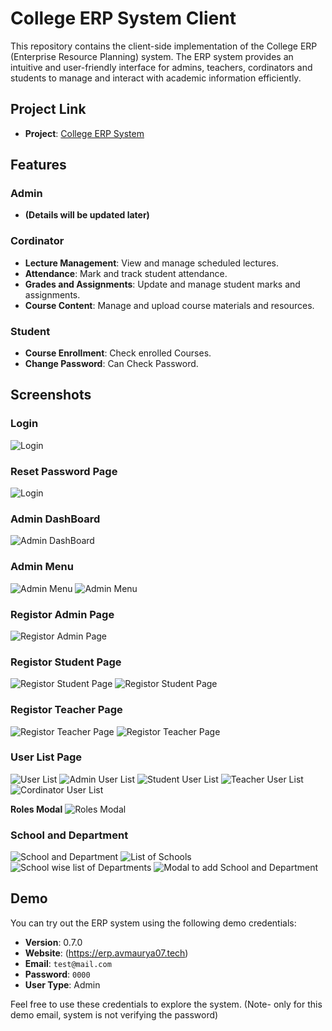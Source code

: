 # College ERP System Client

This repository contains the client-side implementation of the College ERP (Enterprise Resource Planning) system. The ERP system provides an intuitive and user-friendly interface for admins, teachers, cordinators and students to manage and interact with academic information efficiently.

## Project Link

- **Project**: [College ERP System](http://erp.avmaurya07.tech)

## Features

### Admin
- **(Details will be updated later)**

### Cordinator
- **Lecture Management**: View and manage scheduled lectures.
- **Attendance**: Mark and track student attendance.
- **Grades and Assignments**: Update and manage student marks and assignments.
- **Course Content**: Manage and upload course materials and resources.

### Student
- **Course Enrollment**: Check enrolled Courses.
- **Change Password**: Can Check Password.

## Screenshots

### Login
![Login](pictures/01.png)

### Reset Password Page
![Login](pictures/04.png)

### Admin DashBoard
![Admin DashBoard](pictures/02.png)

### Admin Menu
![Admin Menu](pictures/15.png)
![Admin Menu](pictures/16.png)

### Registor Admin Page
![Registor Admin Page](pictures/03.png)

### Registor Student Page
![Registor Student Page](pictures/05.png)
![Registor Student Page](pictures/06.png)

### Registor Teacher Page
![Registor Teacher Page](pictures/07.png)
![Registor Teacher Page](pictures/08.png)

### User List Page
![User List](pictures/09.png)
![Admin User List](pictures/10.png)
![Student User List](pictures/11.png)
![Teacher User List](pictures/12.png)
![Cordinator User List](pictures/13.png)

**Roles Modal**
![Roles Modal](pictures/14.png)

### School and Department
![School and Department](pictures/17.png)
![List of Schools](pictures/18.png)
![School wise list of Departments](pictures/19.png)
![Modal to add School and Department](pictures/20.png)


## Demo

You can try out the ERP system using the following demo credentials:

- **Version**: 0.7.0
- **Website**: (https://erp.avmaurya07.tech)
- **Email**: `test@mail.com`
- **Password**: `0000`
- **User Type**: Admin

Feel free to use these credentials to explore the system.
   (Note- only for this demo email, system is not verifying the password)
